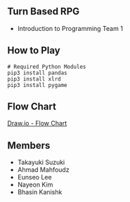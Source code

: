 ## Turn Based RPG
+ Introduction to Programming Team 1

## How to Play
```
# Required Python Modules
pip3 install pandas
pip3 install xlrd
pip3 install pygame
```

## Flow Chart
[Draw.io - Flow Chart](https://drive.google.com/file/d/1hxlWkB27PXOuRsVVTVxezgpVcjJ-m0PR/view?usp=sharing "Flow Chart")

## Members
+ Takayuki Suzuki
+ Ahmad Mahfoudz
+ Eunseo Lee
+ Nayeon Kim
+ Bhasin Kanishk
